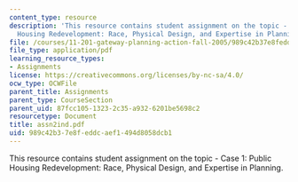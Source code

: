 ```yaml
---
content_type: resource
description: 'This resource contains student assignment on the topic - Case 1: Public
  Housing Redevelopment: Race, Physical Design, and Expertise in Planning.'
file: /courses/11-201-gateway-planning-action-fall-2005/989c42b37e8feddcaef1494d8058dcb1_assn2ind.pdf
file_type: application/pdf
learning_resource_types:
- Assignments
license: https://creativecommons.org/licenses/by-nc-sa/4.0/
ocw_type: OCWFile
parent_title: Assignments
parent_type: CourseSection
parent_uid: 87fcc105-1323-2c35-a932-6201be5698c2
resourcetype: Document
title: assn2ind.pdf
uid: 989c42b3-7e8f-eddc-aef1-494d8058dcb1
---
```

This resource contains student assignment on the topic - Case 1: Public Housing Redevelopment: Race, Physical Design, and Expertise in Planning.